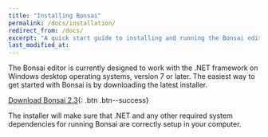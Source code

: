 ```yaml
---
title: "Installing Bonsai"
permalink: /docs/installation/
redirect_from: /docs/
excerpt: "A quick start guide to installing and running the Bonsai editor."
last_modified_at: 
---
```


The Bonsai editor is currently designed to work with the .NET framework on Windows desktop operating systems, version 7 or later. The easiest way to get started with Bonsai is by downloading the latest installer.

[<i class="fa fa-download"></i> Download Bonsai 2.3](https://bitbucket.org/horizongir/bonsai/downloads/Bonsai-2.3.exe){: .btn .btn--success}

The installer will make sure that .NET and any other required system dependencies for running Bonsai are correctly setup in your computer.